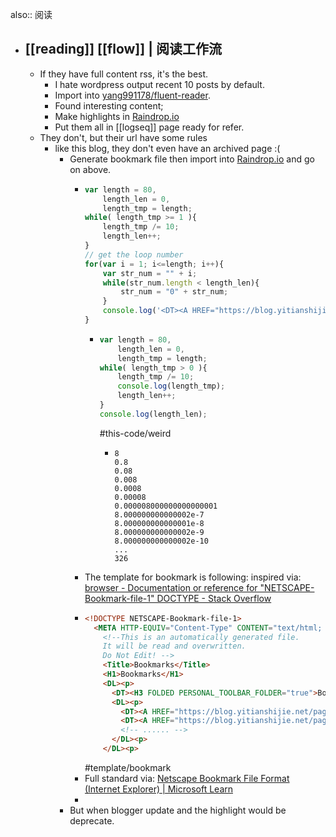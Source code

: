 also:: 阅读

- ## [[reading]] [[flow]] | 阅读工作流
  - If they have full content rss, it's the best.
    - I hate wordpress output recent 10 posts by default.
    - Import into [yang991178/fluent-reader](https://github.com/yang991178/fluent-reader).
    - Found interesting content;
    - Make highlights in [Raindrop.io](https://raindrop.io/)
    - Put them all in [[logseq]] page ready for refer.
  - They don't, but their url have some rules
    - like this blog, they don't even have an archived page :(
      - Generate bookmark file then import into [Raindrop.io](https://raindrop.io/) and go on above.
        - ```js
          var length = 80,
              length_len = 0,
              length_tmp = length;
          while( length_tmp >= 1 ){
              length_tmp /= 10;
              length_len++;
          }
          // get the loop number
          for(var i = 1; i<=length; i++){
              var str_num = "" + i;
              while(str_num.length < length_len){
                  str_num = "0" + str_num;
              }
              console.log('<DT><A HREF="https://blog.yitianshijie.net/page/' + i + '/">Bookmark '+ str_num +'</A>');
          }
          ```
          - ```js
            var length = 80,
                length_len = 0,
                length_tmp = length;
            while( length_tmp > 0 ){
                length_tmp /= 10;
                console.log(length_tmp);
                length_len++;
            }
            console.log(length_len);
            ```
            #this-code/weird
            - ```
              8
              0.8
              0.08
              0.008
              0.0008
              0.00008
              0.000008000000000000001
              8.000000000000002e-7
              8.000000000000001e-8
              8.000000000000002e-9
              8.000000000000002e-10
              ...
              326
              ```
        - The template for bookmark is following:
          inspired via: [browser - Documentation or reference for "NETSCAPE-Bookmark-file-1" DOCTYPE - Stack Overflow](https://stackoverflow.com/questions/72772176/)
        - ```html
          <!DOCTYPE NETSCAPE-Bookmark-file-1>
          	<META HTTP-EQUIV="Content-Type" CONTENT="text/html; charset=UTF-8">
              <!--This is an automatically generated file.
              It will be read and overwritten.
              Do Not Edit! -->
              <Title>Bookmarks</Title>
              <H1>Bookmarks</H1>
              <DL><p>
                <DT><H3 FOLDED PERSONAL_TOOLBAR_FOLDER="true">Bookmarks</H3>
                <DL><p>
                  <DT><A HREF="https://blog.yitianshijie.net/page/1/">Bookmark 1</A>
                  <DT><A HREF="https://blog.yitianshijie.net/page/2/">Bookmark 2</A>
                  <!-- ...... -->
                </DL><p>
              </DL><p>
          ```
          #template/bookmark
        - Full standard via: [Netscape Bookmark File Format (Internet Explorer) | Microsoft Learn](https://learn.microsoft.com/en-us/previous-versions/windows/internet-explorer/ie-developer/platform-apis/aa753582(v=vs.85))
        -
      - But when blogger update and the highlight would be deprecate.